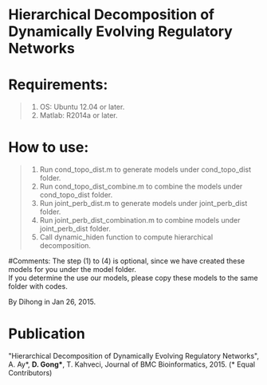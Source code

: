 # Hierarchical Decomposition of Dynamically Evolving Regulatory Networks

# Requirements:
> 1. OS: Ubuntu 12.04 or later.
> 2. Matlab: R2014a or later.

# How to use:
> 1. Run cond_topo_dist.m to generate models under cond_topo_dist folder.
> 2. Run cond_topo_dist_combine.m to combine the models under cond_topo_dist folder.
> 3. Run joint_perb_dist.m to generate models under joint_perb_dist folder.
> 4. Run joint_perb_dist_combination.m to combine models under joint_perb_dist folder.
> 5. Call dynamic_hiden function to compute hierarchical decomposition.

#Comments:
The step (1) to (4) is optional, since we have created these models for you under the model folder. </br>
If you determine the use our models, please copy these models to the same folder with codes.


By Dihong in Jan 26, 2015.

# Publication
"Hierarchical Decomposition of Dynamically Evolving Regulatory Networks", <br>A. Ay*, <b>D. Gong*</b>, T. Kahveci, Journal of BMC Bioinformatics, 2015. (* Equal Contributors)
